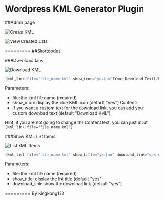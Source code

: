 Wordpress KML Generator Plugin
=========


##Admin page

![Create KML](http://kingkong123.github.com/wp-kml-generator/create_kml.png)

![View Created Lists](http://kingkong123.github.com/wp-kml-generator/display_lists.png)

=========
##Shortcodes

###Download Link

![Download KML](http://kingkong123.github.com/wp-kml-generator/sc_download_link.png)
```php
[kml_link file="file_name.kml" show_icon="yes|no"]Your Download Text[/kml_link]
```
Parameters:
* file: the kml file name (required)
* show_icon: display the blue KML icon (default "yes")
Content:
* If you want a custom text for the download link, you can add your custom download text (default "Download KML")

Hint: if you are not going to change the Content text, you can just input ```[kml_link file="file_name.kml"]```

###Show KML List Items

![List KML Items](http://kingkong123.github.com/wp-kml-generator/sc_kml_list.png)
```php
[kml_list file="file_name.kml" show_title="yes|no" download_link="yes|no"]
```
Parameters:
* file: the kml file name (required)
* show_title: display the list title (default "yes")
* download_link: show the download link (default "yes")


=========
By Kingkong123
